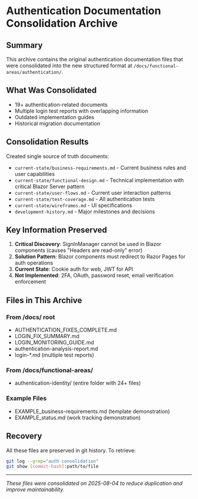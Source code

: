 # Authentication Documentation Consolidation Archive
<!-- Archived: 2025-08-04 -->

## Summary
This archive contains the original authentication documentation files that were consolidated into the new structured format at `/docs/functional-areas/authentication/`.

## What Was Consolidated
- 19+ authentication-related documents
- Multiple login test reports with overlapping information
- Outdated implementation guides
- Historical migration documentation

## Consolidation Results
Created single source of truth documents:
- `current-state/business-requirements.md` - Current business rules and user capabilities
- `current-state/functional-design.md` - Technical implementation with critical Blazor Server pattern
- `current-state/user-flows.md` - Current user interaction patterns
- `current-state/test-coverage.md` - All authentication tests
- `current-state/wireframes.md` - UI specifications
- `development-history.md` - Major milestones and decisions

## Key Information Preserved
1. **Critical Discovery**: SignInManager cannot be used in Blazor components (causes "Headers are read-only" error)
2. **Solution Pattern**: Blazor components must redirect to Razor Pages for auth operations
3. **Current State**: Cookie auth for web, JWT for API
4. **Not Implemented**: 2FA, OAuth, password reset, email verification enforcement

## Files in This Archive

### From /docs/ root
- AUTHENTICATION_FIXES_COMPLETE.md
- LOGIN_FIX_SUMMARY.md
- LOGIN_MONITORING_GUIDE.md
- authentication-analysis-report.md
- login-*.md (multiple test reports)

### From /docs/functional-areas/
- authentication-identity/ (entire folder with 24+ files)

### Example Files
- EXAMPLE_business-requirements.md (template demonstration)
- EXAMPLE_status.md (work tracking demonstration)

## Recovery
All these files are preserved in git history. To retrieve:
```bash
git log --grep="auth consolidation"
git show [commit-hash]:path/to/file
```

---
*These files were consolidated on 2025-08-04 to reduce duplication and improve maintainability.*